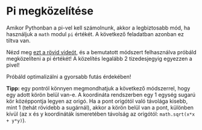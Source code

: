 # Pi megközelítése

Amikor Pythonban a pi-vel kell számolnunk, akkor a legbiztosabb mód, ha használjuk a `math` modul `pi` értékét. A következő feladatban azonban ez tiltva van.

Nézd meg [ezt a rövid videót](https://www.youtube.com/watch?v=ELetCV_wX_c), és a bemutatott módszert felhasználva próbáld megközelíteni a pi értékét! A közelítés legalább 2 tizedesjegyig egyezzen a pivel!

Próbáld optimalizálni a gyorsabb futás érdekében!

__Tipp:__ egy pontról könnyen megmondhatjuk a következő módszerrel, hogy egy adott körön belül van-e. A koordináta rendszerben egy 1 egység sugarú kör középpontja legyen az origó. Ha a pont origótól való távolága kisebb, mint 1 (tehát rövidebb a sugárnál), akkor a körön belül van a pont, különben kívül (az x és y koordináták ismeretében távolság az origótól: `math.sqrt(x*x + y*y)`).
